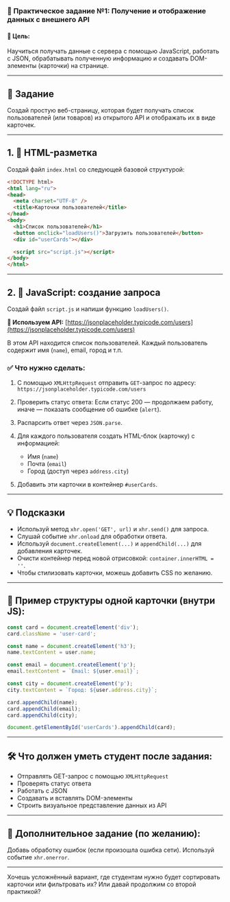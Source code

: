 ### 🧪 Практическое задание №1: Получение и отображение данных с внешнего API

#### 🎯 Цель:

Научиться получать данные с сервера с помощью JavaScript, работать с JSON, обрабатывать полученную информацию и создавать DOM-элементы (карточки) на странице.

---

## 📝 Задание

Создай простую веб-страницу, которая будет получать список пользователей (или товаров) из открытого API и отображать их в виде карточек.

---

## 1. 📄 HTML-разметка

Создай файл `index.html` со следующей базовой структурой:

```html
<!DOCTYPE html>
<html lang="ru">
<head>
  <meta charset="UTF-8" />
  <title>Карточки пользователей</title>
</head>
<body>
  <h1>Список пользователей</h1>
  <button onclick="loadUsers()">Загрузить пользователей</button>
  <div id="userCards"></div>

  <script src="script.js"></script>
</body>
</html>
```

---

## 2. 📜 JavaScript: создание запроса

Создай файл `script.js` и напиши функцию `loadUsers()`.

**🔹 Используем API:** [https://jsonplaceholder.typicode.com/users](https://jsonplaceholder.typicode.com/users)

В этом API находится список пользователей. Каждый пользователь содержит имя (`name`), email, город и т.п.

### ✅ Что нужно сделать:

1. С помощью `XMLHttpRequest` отправить `GET`-запрос по адресу:
   `https://jsonplaceholder.typicode.com/users`

2. Проверить статус ответа:
   Если статус 200 — продолжаем работу, иначе — показать сообщение об ошибке (`alert`).

3. Распарсить ответ через `JSON.parse`.

4. Для каждого пользователя создать HTML-блок (карточку) с информацией:

   * Имя (`name`)
   * Почта (`email`)
   * Город (доступ через `address.city`)

5. Добавить эти карточки в контейнер `#userCards`.

---

## 💡 Подсказки

* Используй метод `xhr.open('GET', url)` и `xhr.send()` для запроса.
* Слушай событие `xhr.onload` для обработки ответа.
* Используй `document.createElement(...)` и `appendChild(...)` для добавления карточек.
* Очисти контейнер перед новой отрисовкой: `container.innerHTML = ''`.
* Чтобы стилизовать карточки, можешь добавить CSS по желанию.

---

## 🧠 Пример структуры одной карточки (внутри JS):

```javascript
const card = document.createElement('div');
card.className = 'user-card';

const name = document.createElement('h3');
name.textContent = user.name;

const email = document.createElement('p');
email.textContent = `Email: ${user.email}`;

const city = document.createElement('p');
city.textContent = `Город: ${user.address.city}`;

card.appendChild(name);
card.appendChild(email);
card.appendChild(city);

document.getElementById('userCards').appendChild(card);
```

---

## 🛠 Что должен уметь студент после задания:

* Отправлять GET-запрос с помощью `XMLHttpRequest`
* Проверять статус ответа
* Работать с JSON
* Создавать и вставлять DOM-элементы
* Строить визуальное представление данных из API

---

## 🔄 Дополнительное задание (по желанию):

Добавь обработку ошибок (если произошла ошибка сети). Используй событие `xhr.onerror`.

---

Хочешь усложнённый вариант, где студентам нужно будет сортировать карточки или фильтровать их? Или давай продолжим со второй практикой?

